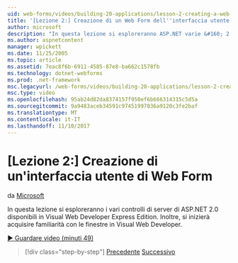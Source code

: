 ```yaml
---
uid: web-forms/videos/building-20-applications/lesson-2-creating-a-web-forms-user-interface
title: '[Lezione 2:] Creazione di un Web Form dell''interfaccia utente | Documenti Microsoft'
author: microsoft
description: "In questa lezione si esploreranno ASP.NET varie &#160; 2.0 controlli server disponibili in Visual Web Developer Express Edition. Inoltre, si inizierà..."
ms.author: aspnetcontent
manager: wpickett
ms.date: 11/25/2005
ms.topic: article
ms.assetid: 7eac8f6b-6911-4585-87e8-ba662c1578fb
ms.technology: dotnet-webforms
ms.prod: .net-framework
msc.legacyurl: /web-forms/videos/building-20-applications/lesson-2-creating-a-web-forms-user-interface
msc.type: video
ms.openlocfilehash: 95ab24d82da8374157f950ef6b666314315c5d5a
ms.sourcegitcommit: 9a9483aceb34591c97451997036a9120c3fe2baf
ms.translationtype: MT
ms.contentlocale: it-IT
ms.lasthandoff: 11/10/2017
---
```

<a name="lesson-2-creating-a-web-forms-user-interface"></a>[Lezione 2:] Creazione di un'interfaccia utente di Web Form
====================
da [Microsoft](https://github.com/microsoft)

In questa lezione si esploreranno i vari controlli di server di ASP.NET 2.0 disponibili in Visual Web Developer Express Edition. Inoltre, si inizierà acquisire familiarità con le finestre in Visual Web Developer.

[&#9654; Guardare video (minuti 49)](https://channel9.msdn.com/Blogs/ASP-NET-Site-Videos/lesson-2-creating-a-web-forms-user-interface)

>[!div class="step-by-step"]
[Precedente](lesson-1-getting-started-with-visual-web-developer-express.md)
[Successivo](lesson-3-understanding-more-about-events-and-postback.md)
